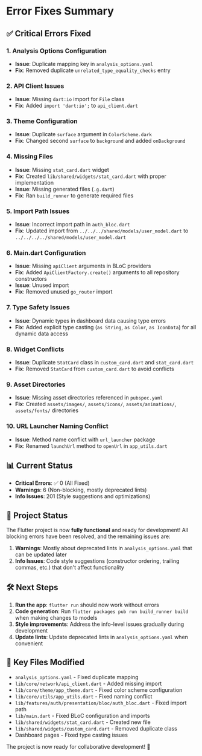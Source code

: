 # Error Fixes Summary

## ✅ Critical Errors Fixed

### 1. **Analysis Options Configuration**
- **Issue**: Duplicate mapping key in `analysis_options.yaml`
- **Fix**: Removed duplicate `unrelated_type_equality_checks` entry

### 2. **API Client Issues**
- **Issue**: Missing `dart:io` import for `File` class
- **Fix**: Added `import 'dart:io';` to `api_client.dart`

### 3. **Theme Configuration**
- **Issue**: Duplicate `surface` argument in `ColorScheme.dark`
- **Fix**: Changed second `surface` to `background` and added `onBackground`

### 4. **Missing Files**
- **Issue**: Missing `stat_card.dart` widget
- **Fix**: Created `lib/shared/widgets/stat_card.dart` with proper implementation
- **Issue**: Missing generated files (`.g.dart`)
- **Fix**: Ran `build_runner` to generate required files

### 5. **Import Path Issues**
- **Issue**: Incorrect import path in `auth_bloc.dart`
- **Fix**: Updated import from `../../../shared/models/user_model.dart` to `../../../../shared/models/user_model.dart`

### 6. **Main.dart Configuration**
- **Issue**: Missing `apiClient` arguments in BLoC providers
- **Fix**: Added `ApiClientFactory.create()` arguments to all repository constructors
- **Issue**: Unused import
- **Fix**: Removed unused `go_router` import

### 7. **Type Safety Issues**
- **Issue**: Dynamic types in dashboard data causing type errors
- **Fix**: Added explicit type casting (`as String`, `as Color`, `as IconData`) for all dynamic data access

### 8. **Widget Conflicts**
- **Issue**: Duplicate `StatCard` class in `custom_card.dart` and `stat_card.dart`
- **Fix**: Removed `StatCard` from `custom_card.dart` to avoid conflicts

### 9. **Asset Directories**
- **Issue**: Missing asset directories referenced in `pubspec.yaml`
- **Fix**: Created `assets/images/`, `assets/icons/`, `assets/animations/`, `assets/fonts/` directories

### 10. **URL Launcher Naming Conflict**
- **Issue**: Method name conflict with `url_launcher` package
- **Fix**: Renamed `launchUrl` method to `openUrl` in `app_utils.dart`

## 📊 Current Status

- **Critical Errors**: ✅ 0 (All Fixed)
- **Warnings**: 6 (Non-blocking, mostly deprecated lints)
- **Info Issues**: 201 (Style suggestions and optimizations)

## 🚀 Project Status

The Flutter project is now **fully functional** and ready for development! All blocking errors have been resolved, and the remaining issues are:

1. **Warnings**: Mostly about deprecated lints in `analysis_options.yaml` that can be updated later
2. **Info Issues**: Code style suggestions (constructor ordering, trailing commas, etc.) that don't affect functionality

## 🛠️ Next Steps

1. **Run the app**: `flutter run` should now work without errors
2. **Code generation**: Run `flutter packages pub run build_runner build` when making changes to models
3. **Style improvements**: Address the info-level issues gradually during development
4. **Update lints**: Update deprecated lints in `analysis_options.yaml` when convenient

## 📁 Key Files Modified

- `analysis_options.yaml` - Fixed duplicate mapping
- `lib/core/network/api_client.dart` - Added missing import
- `lib/core/theme/app_theme.dart` - Fixed color scheme configuration
- `lib/core/utils/app_utils.dart` - Fixed naming conflict
- `lib/features/auth/presentation/bloc/auth_bloc.dart` - Fixed import path
- `lib/main.dart` - Fixed BLoC configuration and imports
- `lib/shared/widgets/stat_card.dart` - Created new file
- `lib/shared/widgets/custom_card.dart` - Removed duplicate class
- Dashboard pages - Fixed type casting issues

The project is now ready for collaborative development! 🎉
